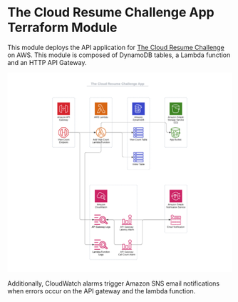 # The Cloud Resume Challenge App Terraform Module

This module deploys the API application for [The Cloud Resume Challenge](https://cloudresumechallenge.dev/docs/the-challenge/aws/) on AWS. This module is composed of DynamoDB tables, a Lambda function and an HTTP API Gateway.

![app infrastructure diagram](/docs/app-infra-diagram.png)

Additionally, CloudWatch alarms trigger Amazon SNS email notifications when errors occur on the API gateway and the lambda function.